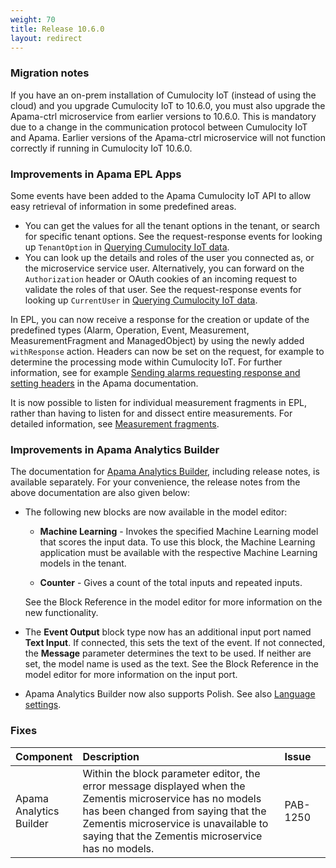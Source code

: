 ```yaml
---
weight: 70
title: Release 10.6.0
layout: redirect
---
```


### Migration notes

If you have an on-prem installation of Cumulocity IoT (instead of using the cloud) and you upgrade Cumulocity IoT to 10.6.0, you must also upgrade the Apama-ctrl microservice from earlier versions to 10.6.0. This is mandatory due to a change in the communication protocol between Cumulocity IoT and Apama. Earlier versions of the Apama-ctrl microservice will not function correctly if running in Cumulocity IoT 10.6.0.

### Improvements in Apama EPL Apps

Some events have been added to the Apama Cumulocity IoT API to allow easy retrieval of information in some predefined areas.

- You can get the values for all the tenant options in the tenant, or search for specific tenant options. See the request-response events for looking up `TenantOption` in [Querying Cumulocity IoT data](https://cumulocity.com/guides/10.6.0/apama/actions/#querying).
- You can look up the details and roles of the user you connected as, or the microservice service user. Alternatively, you can forward on the `Authorization` header or OAuth cookies of an incoming request to validate the roles of that user. See the request-response events for looking up `CurrentUser` in [Querying Cumulocity IoT data](https://cumulocity.com/guides/10.6.0/apama/actions/#querying).

In EPL, you can now receive a response for the creation or update of the predefined types (Alarm, Operation, Event, Measurement, MeasurementFragment and ManagedObject) by using the newly added `withResponse` action. Headers can now be set on the request, for example to determine the processing mode within Cumulocity IoT. For further information, see for example [Sending alarms requesting response and setting headers](https://documentation.softwareag.com/onlinehelp/Rohan/Apama/v10-5/apama10-5/apama-webhelp/index.html#page/apama-webhelp%2Fco-ConApaAppToExtCom_cumulocity_creating_a_new_alarm.html) in the Apama documentation.

It is now possible to listen for individual measurement fragments in EPL, rather than having to listen for and dissect entire measurements. For detailed information, see [Measurement fragments](https://cumulocity.com/guides/10.6.0/apama/advanced/#measurement-fragments).

### Improvements in Apama Analytics Builder

The documentation for [Apama Analytics Builder](https://documentation.softwareag.com/onlinehelp/Rohan/Analytics_Builder/pab10-6/apama-pab-webhelp/index.html), including release notes, is available separately. For your convenience, the release notes from the above documentation are also given below:

- The following new blocks are now available in the model editor:

    - **Machine Learning** - Invokes the specified Machine Learning model that scores the input data. To use this block, the Machine Learning application must be available with the respective Machine Learning models in the tenant.

    - **Counter** - Gives a count of the total inputs and repeated inputs.

    See the Block Reference in the model editor for more information on the new functionality.

- The **Event Output** block type now has an additional input port named **Text Input**. If connected, this sets the text of the event. If not connected, the **Message** parameter determines the text to be used. If neither are set, the model name is used as the text. See the Block Reference in the model editor for more information on the input port.

- Apama Analytics Builder now also supports Polish. See also [Language settings](https://documentation.softwareag.com/onlinehelp/Rohan/Analytics_Builder/pab10-6/apama-pab-webhelp/index.html#page/apamaanalyticsbuilder-webhelp%2Fco-AnaBui_language_settings.html).

### Fixes

<table>
<colgroup>
    <col style="width: 15%;">
    <col style="width: 70%;">
    <col style="width: 15%;">
</colgroup>
<thead>
<tr>
<th style="text-align:left">Component</th>
<th style="text-align:left">Description</th>
<th style="text-align:left">Issue</th>
</tr>
</thead>
<tbody>
<tr>
<td style="text-align:left">Apama Analytics Builder</td>
<td style="text-align:left">Within the block parameter editor, the error message displayed when the Zementis microservice has no models has been changed from saying that the Zementis microservice is unavailable to saying that the Zementis microservice has no models. </td>
<td style="text-align:left">PAB-1250</td>
</tr>
</tbody>
</table>
